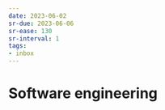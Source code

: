 ```yaml
---
date: 2023-06-02
sr-due: 2023-06-06
sr-ease: 130
sr-interval: 1
tags:
- inbox
---
```


# Software engineering
